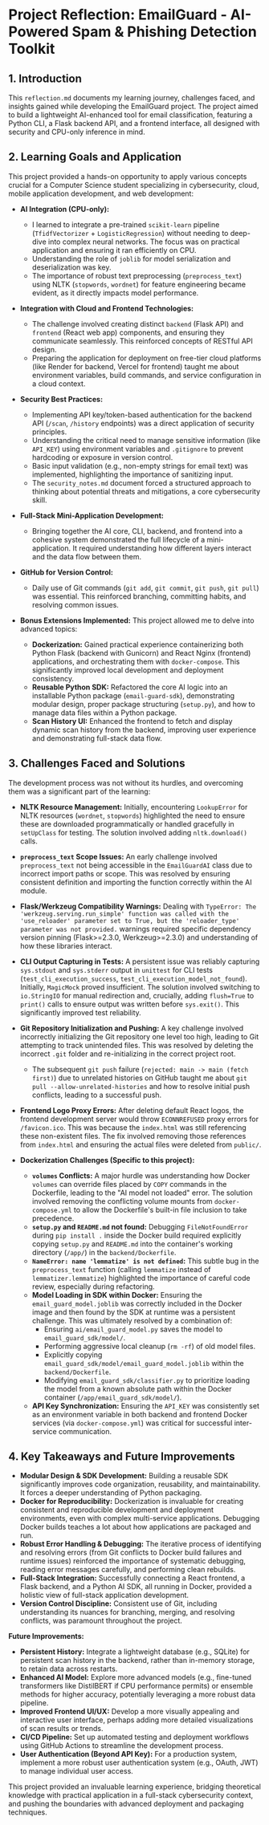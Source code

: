 # Project Reflection: EmailGuard - AI-Powered Spam & Phishing Detection Toolkit

## 1. Introduction

This `reflection.md` documents my learning journey, challenges faced, and insights gained while developing the EmailGuard project. The project aimed to build a lightweight AI-enhanced tool for email classification, featuring a Python CLI, a Flask backend API, and a frontend interface, all designed with security and CPU-only inference in mind.

## 2. Learning Goals and Application

This project provided a hands-on opportunity to apply various concepts crucial for a Computer Science student specializing in cybersecurity, cloud, mobile application development, and web development:

* **AI Integration (CPU-only):**
    * I learned to integrate a pre-trained `scikit-learn` pipeline (`TfidfVectorizer` + `LogisticRegression`) without needing to deep-dive into complex neural networks. The focus was on practical application and ensuring it ran efficiently on CPU.
    * Understanding the role of `joblib` for model serialization and deserialization was key.
    * The importance of robust text preprocessing (`preprocess_text`) using NLTK (`stopwords`, `wordnet`) for feature engineering became evident, as it directly impacts model performance.

* **Integration with Cloud and Frontend Technologies:**
    * The challenge involved creating distinct `backend` (Flask API) and `frontend` (React web app) components, and ensuring they communicate seamlessly. This reinforced concepts of RESTful API design.
    * Preparing the application for deployment on free-tier cloud platforms (like Render for backend, Vercel for frontend) taught me about environment variables, build commands, and service configuration in a cloud context.

* **Security Best Practices:**
    * Implementing API key/token-based authentication for the backend API (`/scan`, `/history` endpoints) was a direct application of security principles.
    * Understanding the critical need to manage sensitive information (like `API_KEY`) using environment variables and `.gitignore` to prevent hardcoding or exposure in version control.
    * Basic input validation (e.g., non-empty strings for email text) was implemented, highlighting the importance of sanitizing input.
    * The `security_notes.md` document forced a structured approach to thinking about potential threats and mitigations, a core cybersecurity skill.

* **Full-Stack Mini-Application Development:**
    * Bringing together the AI core, CLI, backend, and frontend into a cohesive system demonstrated the full lifecycle of a mini-application. It required understanding how different layers interact and the data flow between them.

* **GitHub for Version Control:**
    * Daily use of Git commands (`git add`, `git commit`, `git push`, `git pull`) was essential. This reinforced branching, committing habits, and resolving common issues.

* **Bonus Extensions Implemented:** This project allowed me to delve into advanced topics:
    * **Dockerization:** Gained practical experience containerizing both Python Flask (backend with Gunicorn) and React Nginx (frontend) applications, and orchestrating them with `docker-compose`. This significantly improved local development and deployment consistency.
    * **Reusable Python SDK:** Refactored the core AI logic into an installable Python package (`email-guard-sdk`), demonstrating modular design, proper package structuring (`setup.py`), and how to manage data files within a Python package.
    * **Scan History UI:** Enhanced the frontend to fetch and display dynamic scan history from the backend, improving user experience and demonstrating full-stack data flow.

## 3. Challenges Faced and Solutions

The development process was not without its hurdles, and overcoming them was a significant part of the learning:

* **NLTK Resource Management:** Initially, encountering `LookupError` for NLTK resources (`wordnet`, `stopwords`) highlighted the need to ensure these are downloaded programmatically or handled gracefully in `setUpClass` for testing. The solution involved adding `nltk.download()` calls.

* **`preprocess_text` Scope Issues:** An early challenge involved `preprocess_text` not being accessible in the `EmailGuardAI` class due to incorrect import paths or scope. This was resolved by ensuring consistent definition and importing the function correctly within the AI module.

* **Flask/Werkzeug Compatibility Warnings:** Dealing with `TypeError: The 'werkzeug.serving.run_simple' function was called with the 'use_reloader' parameter set to True, but the 'reloader_type' parameter was not provided.` warnings required specific dependency version pinning (Flask>=2.3.0, Werkzeug>=2.3.0) and understanding of how these libraries interact.

* **CLI Output Capturing in Tests:** A persistent issue was reliably capturing `sys.stdout` and `sys.stderr` output in `unittest` for CLI tests (`test_cli_execution_success`, `test_cli_execution_model_not_found`). Initially, `MagicMock` proved insufficient. The solution involved switching to `io.StringIO` for manual redirection and, crucially, adding `flush=True` to `print()` calls to ensure output was written before `sys.exit()`. This significantly improved test reliability.

* **Git Repository Initialization and Pushing:** A key challenge involved incorrectly initializing the Git repository one level too high, leading to Git attempting to track unintended files. This was resolved by deleting the incorrect `.git` folder and re-initializing in the correct project root.
    * The subsequent `git push` failure (`rejected: main -> main (fetch first)`) due to unrelated histories on GitHub taught me about `git pull --allow-unrelated-histories` and how to resolve initial push conflicts, leading to a successful push.

* **Frontend Logo Proxy Errors:** After deleting default React logos, the frontend development server would throw `ECONNREFUSED` proxy errors for `/favicon.ico`. This was because the `index.html` was still referencing these non-existent files. The fix involved removing those references from `index.html` and ensuring the actual files were deleted from `public/`.

* **Dockerization Challenges (Specific to this project):**
    * **`volumes` Conflicts:** A major hurdle was understanding how Docker `volumes` can override files placed by `COPY` commands in the Dockerfile, leading to the "AI model not loaded" error. The solution involved removing the conflicting volume mounts from `docker-compose.yml` to allow the Dockerfile's built-in file inclusion to take precedence.
    * **`setup.py` and `README.md` not found:** Debugging `FileNotFoundError` during `pip install .` inside the Docker build required explicitly copying `setup.py` and `README.md` into the container's working directory (`/app/`) in the `backend/Dockerfile`.
    * **`NameError: name 'lemmatize' is not defined`:** This subtle bug in the `preprocess_text` function (calling `lemmatize` instead of `lemmatizer.lemmatize`) highlighted the importance of careful code review, especially during refactoring.
    * **Model Loading in SDK within Docker:** Ensuring the `email_guard_model.joblib` was correctly included in the Docker image and then found by the SDK at runtime was a persistent challenge. This was ultimately resolved by a combination of:
        * Ensuring `ai/email_guard_model.py` saves the model to `email_guard_sdk/model/`.
        * Performing aggressive local cleanup (`rm -rf`) of old model files.
        * Explicitly copying `email_guard_sdk/model/email_guard_model.joblib` within the `backend/Dockerfile`.
        * Modifying `email_guard_sdk/classifier.py` to prioritize loading the model from a known absolute path within the Docker container (`/app/email_guard_sdk/model/`).
    * **API Key Synchronization:** Ensuring the `API_KEY` was consistently set as an environment variable in both backend and frontend Docker services (via `docker-compose.yml`) was critical for successful inter-service communication.

## 4. Key Takeaways and Future Improvements

* **Modular Design & SDK Development:** Building a reusable SDK significantly improves code organization, reusability, and maintainability. It forces a deeper understanding of Python packaging.
* **Docker for Reproducibility:** Dockerization is invaluable for creating consistent and reproducible development and deployment environments, even with complex multi-service applications. Debugging Docker builds teaches a lot about how applications are packaged and run.
* **Robust Error Handling & Debugging:** The iterative process of identifying and resolving errors (from Git conflicts to Docker build failures and runtime issues) reinforced the importance of systematic debugging, reading error messages carefully, and performing clean rebuilds.
* **Full-Stack Integration:** Successfully connecting a React frontend, a Flask backend, and a Python AI SDK, all running in Docker, provided a holistic view of full-stack application development.
* **Version Control Discipline:** Consistent use of Git, including understanding its nuances for branching, merging, and resolving conflicts, was paramount throughout the project.

**Future Improvements:**

* **Persistent History:** Integrate a lightweight database (e.g., SQLite) for persistent scan history in the backend, rather than in-memory storage, to retain data across restarts.
* **Enhanced AI Model:** Explore more advanced models (e.g., fine-tuned transformers like DistilBERT if CPU performance permits) or ensemble methods for higher accuracy, potentially leveraging a more robust data pipeline.
* **Improved Frontend UI/UX:** Develop a more visually appealing and interactive user interface, perhaps adding more detailed visualizations of scan results or trends.
* **CI/CD Pipeline:** Set up automated testing and deployment workflows using GitHub Actions to streamline the development process.
* **User Authentication (Beyond API Key):** For a production system, implement a more robust user authentication system (e.g., OAuth, JWT) to manage individual user access.

This project provided an invaluable learning experience, bridging theoretical knowledge with practical application in a full-stack cybersecurity context, and pushing the boundaries with advanced deployment and packaging techniques.